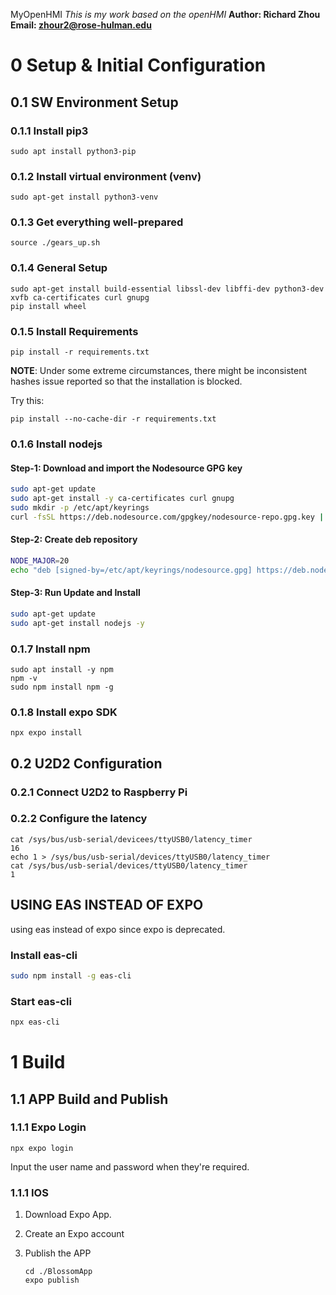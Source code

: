 MyOpenHMI
*This is my work based on the openHMI*
**Author: Richard Zhou**
**Email: zhour2@rose-hulman.edu**

# 0 Setup & Initial Configuration

## 0.1 SW Environment Setup

### 0.1.1 Install pip3

```shell
sudo apt install python3-pip
```

### 0.1.2 Install virtual environment (venv)

```shell
sudo apt-get install python3-venv
```

### 0.1.3 Get everything well-prepared
```shell
source ./gears_up.sh
```

### 0.1.4 General Setup

```shell
sudo apt-get install build-essential libssl-dev libffi-dev python3-dev xvfb ca-certificates curl gnupg
pip install wheel
```

### 0.1.5 Install Requirements

```shell
pip install -r requirements.txt
```

**NOTE**: Under some extreme circumstances, there might be inconsistent hashes issue reported so that the installation is blocked.

Try this:

```she
pip install --no-cache-dir -r requirements.txt
```

### 0.1.6 Install nodejs

#### Step-1: Download and import the Nodesource GPG key

```sh
sudo apt-get update
sudo apt-get install -y ca-certificates curl gnupg
sudo mkdir -p /etc/apt/keyrings
curl -fsSL https://deb.nodesource.com/gpgkey/nodesource-repo.gpg.key | sudo gpg --dearmor -o /etc/apt/keyrings/nodesource.gpg
```

#### Step-2: Create deb repository

```sh
NODE_MAJOR=20
echo "deb [signed-by=/etc/apt/keyrings/nodesource.gpg] https://deb.nodesource.com/node_$NODE_MAJOR.x nodistro main" | sudo tee /etc/apt/sources.list.d/nodesource.list
```

#### Step-3: Run Update and Install

```sh
sudo apt-get update
sudo apt-get install nodejs -y
```

### 0.1.7 Install npm

```shell
sudo apt install -y npm
npm -v
sudo npm install npm -g
```

### 0.1.8 Install expo SDK

```shell
npx expo install
```

## 0.2 U2D2 Configuration

### 0.2.1 Connect U2D2 to Raspberry Pi

### 0.2.2 Configure the latency

```shell
cat /sys/bus/usb-serial/devicees/ttyUSB0/latency_timer
16
echo 1 > /sys/bus/usb-serial/devices/ttyUSB0/latency_timer
cat /sys/bus/usb-serial/devices/ttyUSB0/latency_timer
1
```

## USING EAS INSTEAD OF EXPO

using eas instead of expo since expo is deprecated.

### Install eas-cli

```sh
sudo npm install -g eas-cli
```

### Start eas-cli

```sh
npx eas-cli
```





# 1 Build

## 1.1 APP Build and Publish

### 1.1.1 Expo Login

```shell
npx expo login
```

Input the user name and password when they're required.



### 1.1.1 IOS

1. Download Expo App.

2. Create an Expo account

3. Publish the APP

   ```she
   cd ./BlossomApp
   expo publish
   ```
